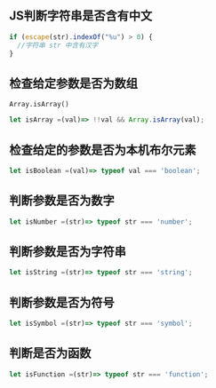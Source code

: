 ## JS判断字符串是否含有中文

```js
if (escape(str).indexOf("%u") > 0) { 
  //字符串 str 中含有汉字 
} 
```

## 检查给定参数是否为数组

`Array.isArray()`

```js
let isArray =(val)=> !!val && Array.isArray(val);
```

## 检查给定的参数是否为本机布尔元素

```js
let isBoolean =(val)=> typeof val === 'boolean';
```

## 判断参数是否为数字

```js
let isNumber =(str)=> typeof str === 'number';
```

## 判断参数是否为字符串

```js
let isString =(str)=> typeof str === 'string';
```

## 判断参数是否为符号

```js
let isSymbol =(str)=> typeof str === 'symbol';
```

## 判断是否为函数

```js
let isFunction =(str)=> typeof str === 'function';
```
